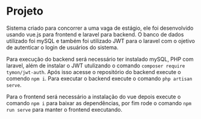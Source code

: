 # Projeto
 Sistema criado para concorrer a uma vaga de estágio, ele foi desenvolvido usando vue.js para frontend e laravel para backend. O banco de dados utilizado foi mySQL e também foi utilizado JWT para o laravel com o ojetivo de autenticar o login de usuários do sistema.
 
 Para execução do backend será necessário ter instalado mySQL, PHP com laravel, além de instalar o JWT utulizando o comando `composer require tymon/jwt-auth`. Após isso acesse o repositório do backend execute o comendo `npm i`. Para executar o backend execute o comando `php artisan serve`.
 
 Para o frontend será necessário a instalação do vue depois execute o comando `npm i` para baixar as dependências, por fim rode o comando `npm run serve` para manter o frontend executando.
